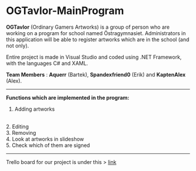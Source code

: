 # OGTavlor-MainProgram

<b>OGTavlor</b> (Ordinary Gamers Artworks) is a group of person who are working on a program for school named Östragymnasiet. 
Administrators in this application will be able to register artworks which are in the school (and not only).

Entire project is made in Visual Studio and coded using .NET Framework, with the languages C# and XAML. 

<b>Team Members</b> : <b>Aquerr</b> (Bartek), <b>Spandexfriend0</b> (Erik) and <b>KaptenAlex</b> (Alex).
___
 <b>Functions which are implemented in the program:</b>
 
1. Adding artworks
<br>
2. Editing
<br>
3. Removing
<br>
4. Look at artworks in slideshow
<br>
5. Check which of them are signed
 
___

Trello board for our project is under this > [link](https://trello.com/b/Grj1Pu8J)
